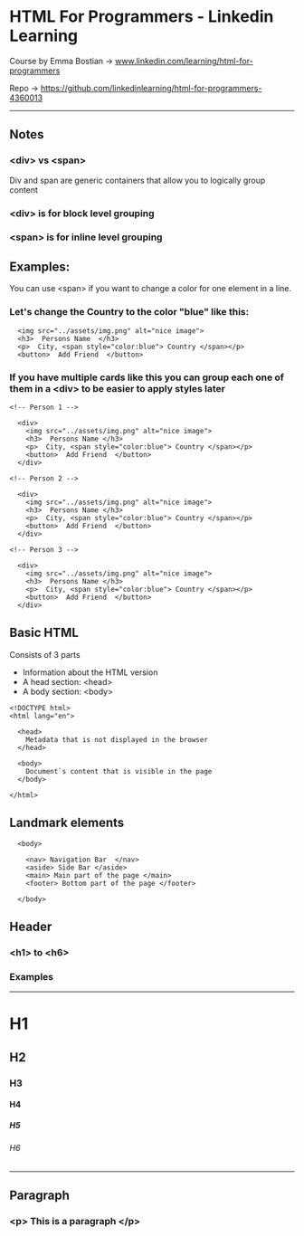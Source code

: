# HTML For Programmers - Linkedin Learning

Course by Emma Bostian &rarr; www.linkedin.com/learning/html-for-programmers

Repo &rarr; https://github.com/linkedinlearning/html-for-programmers-4360013

---

## Notes
### \<div\> vs \<span\>
Div and span are generic containers that allow you to logically group content

### \<div\> is for block level grouping
### \<span\> is for inline level grouping

## Examples:
You can use \<span\> if you want to change a color for one element in a line.

### Let's change the Country to the color "blue" like this:
```
  <img src="../assets/img.png" alt="nice image">
  <h3>  Persons Name  </h3>
  <p>  City, <span style="color:blue"> Country </span></p>
  <button>  Add Friend  </button>
```

### If you have multiple cards like this you can group each one of them in a \<div\> to be easier to apply styles later
```
<!-- Person 1 -->

  <div>
    <img src="../assets/img.png" alt="nice image">
    <h3>  Persons Name </h3>
    <p>  City, <span style="color:blue"> Country </span></p>
    <button>  Add Friend  </button>
  </div>

<!-- Person 2 -->

  <div>
    <img src="../assets/img.png" alt="nice image">
    <h3>  Persons Name </h3>
    <p>  City, <span style="color:blue"> Country </span></p>
    <button>  Add Friend  </button>
  </div>

<!-- Person 3 -->

  <div>
    <img src="../assets/img.png" alt="nice image">
    <h3>  Persons Name </h3>
    <p>  City, <span style="color:blue"> Country </span></p>
    <button>  Add Friend  </button>
  </div>
```

## Basic HTML
Consists of 3 parts
- Information about the HTML version
- A head section: \<head\>
- A body section: \<body\>
  
```
<!DOCTYPE html>
<html lang="en">

  <head>
    Metadata that is not displayed in the browser
  </head>

  <body> 
    Document`s content that is visible in the page
  </body>

</html>
```

## Landmark elements
```
  <body>

    <nav> Navigation Bar  </nav>
    <aside> Side Bar </aside>
    <main> Main part of the page </main>
    <footer> Bottom part of the page </footer>

  </body>
```
## Header

### \<h1\> to \<h6\>

### Examples
---
<h1>H1</h1> 
<h2>H2</h2> 
<h3>H3</h3> 
<h4>H4</h4> 
<h5>H5</h5> 
<h6>H6</h6>

---
## Paragraph
### \<p\> This is a paragraph \</p\>
